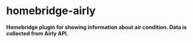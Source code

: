 # homebridge-airly

**Homebridge plugin for showing information about air condition. Data is collected from Airly API.**

